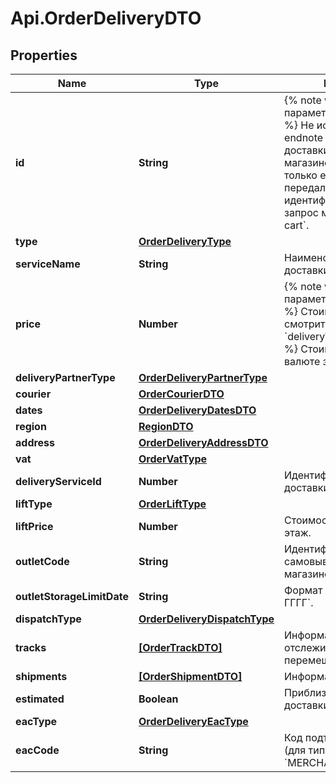 # Api.OrderDeliveryDTO

## Properties

Name | Type | Description | Notes
------------ | ------------- | ------------- | -------------
**id** | **String** | {% note warning \&quot;Этот параметр устарел\&quot; %}  Не используйте его.  {% endnote %}  Идентификатор доставки, присвоенный магазином.  Указывается, только если магазин передал данный идентификатор в ответе на запрос методом &#x60;POST cart&#x60;.  | [optional] 
**type** | [**OrderDeliveryType**](OrderDeliveryType.md) |  | 
**serviceName** | **String** | Наименование службы доставки. | 
**price** | **Number** | {% note warning \&quot;Этот параметр устарел\&quot; %}  Стоимость доставки смотрите в параметре &#x60;deliveryTotal&#x60;.  {% endnote %}  Стоимость доставки в валюте заказа.  | [optional] 
**deliveryPartnerType** | [**OrderDeliveryPartnerType**](OrderDeliveryPartnerType.md) |  | 
**courier** | [**OrderCourierDTO**](OrderCourierDTO.md) |  | [optional] 
**dates** | [**OrderDeliveryDatesDTO**](OrderDeliveryDatesDTO.md) |  | 
**region** | [**RegionDTO**](RegionDTO.md) |  | [optional] 
**address** | [**OrderDeliveryAddressDTO**](OrderDeliveryAddressDTO.md) |  | [optional] 
**vat** | [**OrderVatType**](OrderVatType.md) |  | [optional] 
**deliveryServiceId** | **Number** | Идентификатор службы доставки. | 
**liftType** | [**OrderLiftType**](OrderLiftType.md) |  | [optional] 
**liftPrice** | **Number** | Стоимость подъема на этаж. | [optional] 
**outletCode** | **String** | Идентификатор пункта самовывоза, присвоенный магазином. | [optional] 
**outletStorageLimitDate** | **String** | Формат даты: &#x60;ДД-ММ-ГГГГ&#x60;.  | [optional] 
**dispatchType** | [**OrderDeliveryDispatchType**](OrderDeliveryDispatchType.md) |  | [optional] 
**tracks** | [**[OrderTrackDTO]**](OrderTrackDTO.md) | Информация для отслеживания перемещений посылки. | [optional] 
**shipments** | [**[OrderShipmentDTO]**](OrderShipmentDTO.md) | Информация о посылках. | [optional] 
**estimated** | **Boolean** | Приблизительная ли дата доставки. | [optional] 
**eacType** | [**OrderDeliveryEacType**](OrderDeliveryEacType.md) |  | [optional] 
**eacCode** | **String** | Код подтверждения ЭАПП (для типа &#x60;MERCHANT_TO_COURIER&#x60;).  | [optional] 


